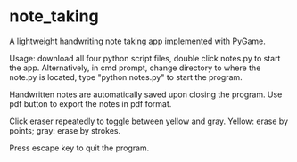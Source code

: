 # note_taking
A lightweight handwriting note taking app implemented with PyGame.

Usage: download all four python script files, double click notes.py to start the app. Alternatively, in cmd prompt, change directory to where the note.py is located, type "python notes.py" to start the program.

Handwritten notes are automatically saved upon closing the program. Use pdf button to export the notes in pdf format.

Click eraser repeatedly to toggle between yellow and gray. Yellow: erase by points; gray: erase by strokes.

Press escape key to quit the program.
